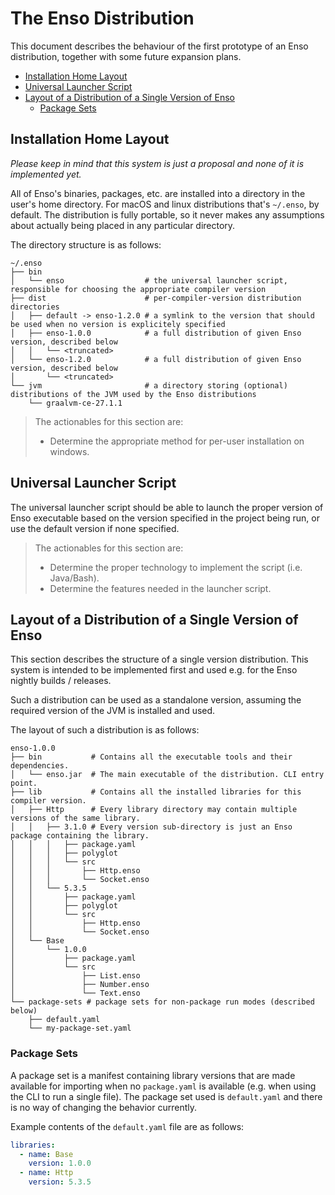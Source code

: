 # The Enso Distribution
This document describes the behaviour of the first prototype of an Enso
distribution, together with some future expansion plans.

<!-- MarkdownTOC levels="2,3" autolink="true" -->

- [Installation Home Layout](#installation-home-layout)
- [Universal Launcher Script](#universal-launcher-script)
- [Layout of a Distribution of a Single Version of Enso](#layout-of-a-distribution-of-a-single-version-of-enso)
    - [Package Sets](#package-sets)

<!-- /MarkdownTOC -->

## Installation Home Layout
*Please keep in mind that this system is just a proposal and none of it is
implemented yet.*

All of Enso's binaries, packages, etc. are installed into a directory in
the user's home directory. For macOS and linux distributions that's `~/.enso`,
by default. The distribution is fully portable, so it never makes any
assumptions about actually being placed in any particular directory.

The directory structure is as follows:

```
~/.enso
├── bin
│   └── enso                  # the universal launcher script, responsible for choosing the appropriate compiler version
├── dist                      # per-compiler-version distribution directories
│   ├── default -> enso-1.2.0 # a symlink to the version that should be used when no version is explicitely specified
│   ├── enso-1.0.0            # a full distribution of given Enso version, described below
│   │   └── <truncated>
│   └── enso-1.2.0            # a full distribution of given Enso version, described below
│       └── <truncated>
└── jvm                       # a directory storing (optional) distributions of the JVM used by the Enso distributions
    └── graalvm-ce-27.1.1
```

> The actionables for this section are:
>
> - Determine the appropriate method for per-user installation on windows.

## Universal Launcher Script
The universal launcher script should be able to launch the proper version of
Enso executable based on the version specified in the project being run,
or use the default version if none specified.

> The actionables for this section are:
>
> - Determine the proper technology to implement the script (i.e. Java/Bash).
> - Determine the features needed in the launcher script.

## Layout of a Distribution of a Single Version of Enso
This section describes the structure of a single version distribution. This
system is intended to be implemented first and used e.g. for the Enso nightly
builds / releases.

Such a distribution can be used as a standalone version, assuming the required
version of the JVM is installed and used.

The layout of such a distribution is as follows:

```
enso-1.0.0
├── bin           # Contains all the executable tools and their dependencies.
│   └── enso.jar  # The main executable of the distribution. CLI entry point.
├── lib           # Contains all the installed libraries for this compiler version.
│   ├── Http      # Every library directory may contain multiple versions of the same library.
│   │   ├── 3.1.0 # Every version sub-directory is just an Enso package containing the library.
│   │   │   ├── package.yaml
│   │   │   ├── polyglot
│   │   │   └── src
│   │   │       ├── Http.enso
│   │   │       └── Socket.enso
│   │   └── 5.3.5
│   │       ├── package.yaml
│   │       ├── polyglot
│   │       └── src
│   │           ├── Http.enso
│   │           └── Socket.enso
│   └── Base
│       └── 1.0.0
│           ├── package.yaml
│           └── src
│               ├── List.enso
│               ├── Number.enso
│               └── Text.enso
└── package-sets # package sets for non-package run modes (described below)
    ├── default.yaml
    └── my-package-set.yaml
```

### Package Sets
A package set is a manifest containing library versions that are made available
for importing when no `package.yaml` is available (e.g. when using the CLI to
run a single file). The package set used is `default.yaml` and there is no way
of changing the behavior currently.

Example contents of the `default.yaml` file are as follows:

```yaml
libraries:
  - name: Base
    version: 1.0.0
  - name: Http
    version: 5.3.5
```
